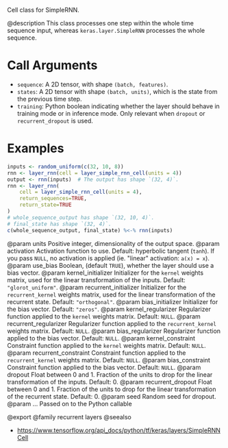 Cell class for SimpleRNN.

@description
This class processes one step within the whole time sequence input, whereas
`keras.layer.SimpleRNN` processes the whole sequence.

# Call Arguments
- `sequence`: A 2D tensor, with shape `(batch, features)`.
- `states`: A 2D tensor with shape `(batch, units)`, which is the state
    from the previous time step.
- `training`: Python boolean indicating whether the layer should behave in
    training mode or in inference mode. Only relevant when `dropout` or
    `recurrent_dropout` is used.

# Examples

```r
inputs <- random_uniform(c(32, 10, 8))
rnn <- layer_rnn(cell = layer_simple_rnn_cell(units = 4))
output <- rnn(inputs)  # The output has shape `(32, 4)`.
rnn <- layer_rnn(
    cell = layer_simple_rnn_cell(units = 4),
    return_sequences=TRUE,
    return_state=TRUE
)
# whole_sequence_output has shape `(32, 10, 4)`.
# final_state has shape `(32, 4)`.
c(whole_sequence_output, final_state) %<-% rnn(inputs)
```

@param units Positive integer, dimensionality of the output space.
@param activation Activation function to use.
    Default: hyperbolic tangent (`tanh`).
    If you pass `NULL`, no activation is applied
    (ie. "linear" activation: `a(x) = x`).
@param use_bias Boolean, (default `TRUE`), whether the layer
    should use a bias vector.
@param kernel_initializer Initializer for the `kernel` weights matrix,
    used for the linear transformation of the inputs. Default:
    `"glorot_uniform"`.
@param recurrent_initializer Initializer for the `recurrent_kernel`
    weights matrix, used for the linear transformation
    of the recurrent state. Default: `"orthogonal"`.
@param bias_initializer Initializer for the bias vector. Default: `"zeros"`.
@param kernel_regularizer Regularizer function applied to the `kernel` weights
    matrix. Default: `NULL`.
@param recurrent_regularizer Regularizer function applied to the
    `recurrent_kernel` weights matrix. Default: `NULL`.
@param bias_regularizer Regularizer function applied to the bias vector.
    Default: `NULL`.
@param kernel_constraint Constraint function applied to the `kernel` weights
    matrix. Default: `NULL`.
@param recurrent_constraint Constraint function applied to the
    `recurrent_kernel` weights matrix. Default: `NULL`.
@param bias_constraint Constraint function applied to the bias vector.
    Default: `NULL`.
@param dropout Float between 0 and 1. Fraction of the units to drop for the
    linear transformation of the inputs. Default: 0.
@param recurrent_dropout Float between 0 and 1. Fraction of the units to drop
    for the linear transformation of the recurrent state. Default: 0.
@param seed Random seed for dropout.
@param ... Passed on to the Python callable

@export
@family recurrent layers
@seealso
+ <https://www.tensorflow.org/api_docs/python/tf/keras/layers/SimpleRNNCell>

